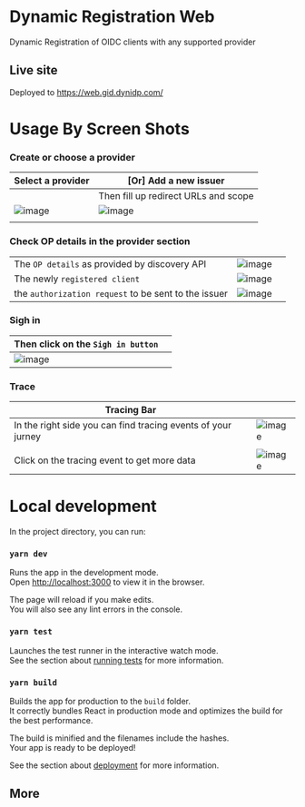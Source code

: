

#  Dynamic Registration Web
 
Dynamic Registration of OIDC clients  with any supported provider
 
 ## Live site
 
Deployed to https://web.gid.dynidp.com/

# Usage By Screen Shots

### Create or choose a provider
|Select a provider | [Or] Add a new issuer  |
|--|--|
|  | Then fill up redirect URLs and scope  |
|![image](https://user-images.githubusercontent.com/29256880/215363151-e1f1c401-fb97-44bf-a151-a725166f8c14.png)   |  ![image](https://user-images.githubusercontent.com/29256880/215363190-8ed4848f-1716-4e48-92d7-9f41eed6b374.png)
|  |  

### Check OP details in the provider section

|    | | |
|--|--|--|
|The `OP details` as provided by discovery API | ![image](https://user-images.githubusercontent.com/29256880/215365512-37fb855f-1c38-442f-8056-ef1f67e36ad0.png) | |
|The newly `registered client`   | ![image](https://user-images.githubusercontent.com/29256880/215363280-24561be1-043a-40b0-a6a0-6ffbee1b8ead.png)| |
| the `authorization request` to be sent to the issuer | ![image](https://user-images.githubusercontent.com/29256880/215363339-15270c1a-51d7-4c17-b314-2b92b3b60b0f.png) |

### Sigh in
| Then click on the `Sigh in button` |  |
|--|--|
| ![image](https://user-images.githubusercontent.com/29256880/215363443-4a1ff5b2-edad-4125-968f-24648d242eb5.png?width=50&hight=50)|  |

### Trace

| Tracing Bar |  |
|--|--|
| In the right side you can find tracing events of your jurney | ![image](https://user-images.githubusercontent.com/29256880/215363575-a8e68c4f-09a3-4f7d-bada-2baf37356af5.png) |
||
|Click on the tracing event to get more data| ![image](https://user-images.githubusercontent.com/29256880/215363593-ac217050-2428-4a5f-a44c-23b95a7af838.png)|


# Local development

In the project directory, you can run:

### `yarn dev`

Runs the app in the development mode.\
Open [http://localhost:3000](http://localhost:3000) to view it in the browser.

The page will reload if you make edits.\
You will also see any lint errors in the console.

### `yarn test`

Launches the test runner in the interactive watch mode.\
See the section about [running tests](https://facebook.github.io/create-react-app/docs/running-tests) for more information.

### `yarn build`

Builds the app for production to the `build` folder.\
It correctly bundles React in production mode and optimizes the build for the best performance.

The build is minified and the filenames include the hashes.\
Your app is ready to be deployed!

See the section about [deployment](https://facebook.github.io/create-react-app/docs/deployment) for more information.
 
##  More

